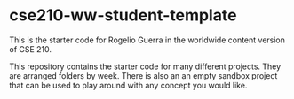 # cse210-ww-student-template
This is the starter code for Rogelio Guerra in the worldwide content version of CSE 210.

This repository contains the starter code for many different projects. They are arranged folders by week. There is also an an empty sandbox project that can be used to play around with any concept you would like.